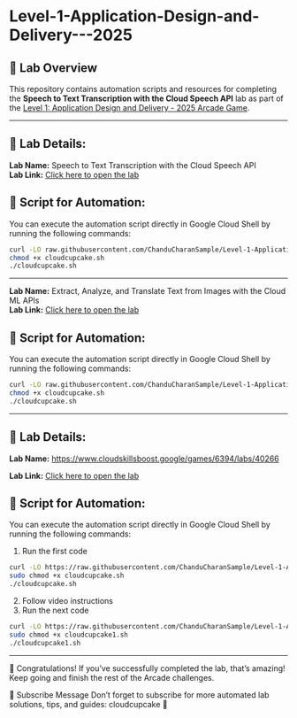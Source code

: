 # Level-1-Application-Design-and-Delivery---2025

## 🎯 Lab Overview
This repository contains automation scripts and resources for completing the **Speech to Text Transcription with the Cloud Speech API** lab as part of the
[Level 1: Application Design and Delivery - 2025 Arcade Game](https://www.cloudskillsboost.google/games/6394).

---

## 📌 Lab Details:

**Lab Name:** Speech to Text Transcription with the Cloud Speech API  
**Lab Link:** [Click here to open the lab](https://www.cloudskillsboost.google/games/6394/labs/40265)  

## 🚀 Script for Automation:
You can execute the automation script directly in Google Cloud Shell by running the following commands:

```bash
curl -LO raw.githubusercontent.com/ChanduCharanSample/Level-1-Application-Design-and-Delivery---2025/main/Extract%2C%20Analyze%2C%20and%20Translate%20Text%20from%20Images%20with%20the%20Cloud%20ML%20APIs/cloudcupcake.sh
chmod +x cloudcupcake.sh
./cloudcupcake.sh

```
---

**Lab Name:** Extract, Analyze, and Translate Text from Images with the Cloud ML APIs  
**Lab Link:** [Click here to open the lab](https://www.cloudskillsboost.google/games/6394/labs/40269)  

## 🚀 Script for Automation:
You can execute the automation script directly in Google Cloud Shell by running the following commands:

```bash
curl -LO raw.githubusercontent.com/ChanduCharanSample/Level-1-Application-Design-and-Delivery---2025/main/Extract%2C%20Analyze%2C%20and%20Translate%20Text%20from%20Images%20with%20the%20Cloud%20ML%20APIs/cloudcupcake.sh
chmod +x cloudcupcake.sh
./cloudcupcake.sh

```
---

## 📌 Lab Details:

**Lab Name:**   https://www.cloudskillsboost.google/games/6394/labs/40266

**Lab Link:** [Click here to open the lab](https://www.cloudskillsboost.google/games/6394/labs/40266)  

## 🚀 Script for Automation:
You can execute the automation script directly in Google Cloud Shell by running the following commands:
1. Run the first code
```bash
curl -LO https://raw.githubusercontent.com/ChanduCharanSample/Level-1-Application-Design-and-Delivery---2025/main/Continuous%20Delivery%20with%20Jenkins%20in%20Kubernetes%20Engine/cloudcupcake.sh
sudo chmod +x cloudcupcake.sh
./cloudcupcake.sh


```
2. Follow video instructions
3. Run the next code

```bash
curl -LO https://raw.githubusercontent.com/ChanduCharanSample/Level-1-Application-Design-and-Delivery---2025/main/Continuous%20Delivery%20with%20Jenkins%20in%20Kubernetes%20Engine/cloudcupcake1.sh
sudo chmod +x cloudcupcake1.sh
./cloudcupcake1.sh


```

---

🎉 Congratulations!
If you’ve successfully completed the lab, that’s amazing! Keep going and finish the rest of the Arcade challenges.

📢 Subscribe Message
Don’t forget to subscribe for more automated lab solutions, tips, and guides: cloudcupcake 🚀
